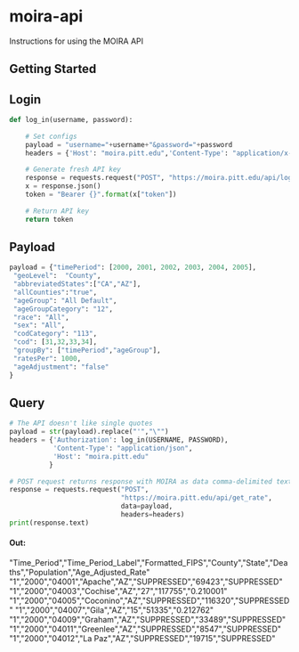 # moira-api
Instructions for using the MOIRA API

## Getting Started


## Login

```python
def log_in(username, password):
    
    # Set configs
    payload = "username="+username+"&password="+password
    headers = {'Host': "moira.pitt.edu",'Content-Type': "application/x-www-form-urlencoded"}
    
    # Generate fresh API key
    response = requests.request("POST", "https://moira.pitt.edu/api/login", data=payload, headers=headers)
    x = response.json()
    token = "Bearer {}".format(x["token"]) 
    
    # Return API key
    return token 
```

## Payload

```python
payload = {"timePeriod": [2000, 2001, 2002, 2003, 2004, 2005],
 "geoLevel":  "County",
 "abbreviatedStates":["CA","AZ"],
 "allCounties":"true",
 "ageGroup": "All Default",
 "ageGroupCategory": "12",
 "race": "All",
 "sex": "All",
 "codCategory": "113",
 "cod": [31,32,33,34],
 "groupBy": ["timePeriod","ageGroup"],
 "ratesPer": 1000,
 "ageAdjustment": "false"
}
```

## Query

```python
# The API doesn't like single quotes
payload = str(payload).replace("'","\"")
headers = {'Authorization': log_in(USERNAME, PASSWORD),
           'Content-Type': "application/json",
           'Host': "moira.pitt.edu"
          }
          
# POST request returns response with MOIRA as data comma-delimited text
response = requests.request("POST", 
                            "https://moira.pitt.edu/api/get_rate", 
                            data=payload, 
                            headers=headers)
print(response.text)
```
#### Out:
"Time_Period","Time_Period_Label","Formatted_FIPS","County","State","Deaths","Population","Age_Adjusted_Rate"
"1","2000","04001","Apache","AZ","SUPPRESSED","69423","SUPPRESSED"
"1","2000","04003","Cochise","AZ","27","117755","0.210001"
"1","2000","04005","Coconino","AZ","SUPPRESSED","116320","SUPPRESSED"
"1","2000","04007","Gila","AZ","15","51335","0.212762"
"1","2000","04009","Graham","AZ","SUPPRESSED","33489","SUPPRESSED"
"1","2000","04011","Greenlee","AZ","SUPPRESSED","8547","SUPPRESSED"
"1","2000","04012","La Paz","AZ","SUPPRESSED","19715","SUPPRESSED"
